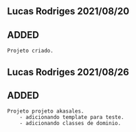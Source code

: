 ## Lucas Rodriges 2021/08/20
## ADDED
    Projeto criado.

## Lucas Rodriges 2021/08/26
## ADDED
    Projeto projeto akasales.
        - adicionando template para teste.
        - adicionando classes de dominio.